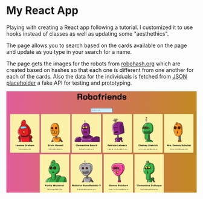 # My React App
Playing with creating a React app following a tutorial. I customized it to use hooks instead of classes as well as updating some "aesthethics".

The page allows you to search based on the cards available on the page and update as you type in your search for a name.

The page gets the images for the robots from [robohash.org](https://robohash.org/) which are created based on hashes so that each one is different from one another for each of the cards. Also the data for the individuals is fetched from [JSON placeholder](https://jsonplaceholder.typicode.com/) a fake API for testing and prototyping.

![snapshot](./robofriends-snap.png)